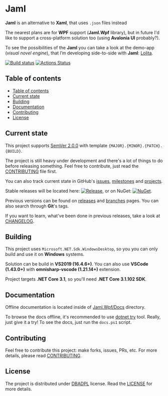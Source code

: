 # Jaml

**Jaml** is an alternative to **Xaml**, that uses `.json` files instead

The nearest plans are for **WPF** support (**Jaml.Wpf** library), but in future I'd like to support a cross-platform solution too (using **Avalonia UI** probably?).

To see the possibilities of the **Jaml** you can take a look at the demo-app (*visual novel engine*), that I’m developing side-to-side with **Jaml**: [Lolita](https://github.com/Gigas002/Lolita).

[![Build status](https://ci.appveyor.com/api/projects/status/0fvuk184rr4qgu8j?svg=true)](https://ci.appveyor.com/project/Gigas002/jaml) [![Actions Status](https://github.com/Gigas002/Jaml/workflows/.NET%20Core%20CI/badge.svg)](https://github.com/Gigas002/Jaml/actions)

## Table of contents

- [Table of contents](#table-of-contents)
- [Current state](#current-state)
- [Building](#building)
- [Documentation](#documentation)
- [Contributing](#contributing)
- [License](#license)

## Current state

This project supports [SemVer 2.0.0](https://semver.org/) with template `{MAJOR}.{MINOR}.{PATCH}.{BUILD}`.

The project is still heavy under development and there's a lot of things to do before releasing something.
Feel free to contribute, just read the [CONTRIBUTING](CONTRIBUTING.md) file first.

You can also track current state in GitHub's [issues](https://github.com/Gigas002/Jaml/issues), [milestones](https://github.com/Gigas002/Jaml/milestones) and [projects](https://github.com/Gigas002/Jaml/projects).

Stable releases will be located here: [![Release](https://img.shields.io/github/release/Gigas002/Jaml.svg)](https://github.com/Gigas002/Jaml/releases/latest), or on NuGet: [![NuGet](https://img.shields.io/nuget/v/Jaml.svg)](https://www.nuget.org/packages/Jaml.Wpf/).

Previous versions can be found on [releases](https://github.com/Gigas002/Jaml/releases) and [branches](https://github.com/Gigas002/Jaml/branches) pages. You can also search through **Git**'s tags.

If you want to learn, what've been done in previous releases, take a look at [CHANGELOG](CHANGELOG.md).

## Building

This project uses `Microsoft.NET.Sdk.WindowsDesktop`, so you you can only build and use it on **Windows** systems.

Solution can be build in **VS2019 (16.4.6+)**. You can also use **VSCode (1.43.0+)** with **omnisharp-vscode (1.21.14+)** extension.

Project targets **.NET Core 3.1**, so you'll need **.NET Core 3.1.102 SDK**.

## Documentation

Offline documentation is located inside of [Jaml.Wpf/Docs](Jaml.Wpf/Docs/README.md) directory.

To browse the docs offline, it's recommended to use [dotnet try](https://github.com/dotnet/try) tool. Really, just give it a try! To see the docs, just run the `docs.ps1` script.

## Contributing

Feel free to contribute this project: make forks, issues, PRs, etc. For more details, please read [CONTRIBUTING](CONTRIBUTING.md).

## License

The project is distributed under [DBADPL](https://dbad-license.org/) license. Read the [LICENSE](LICENSE.md) for more details.
